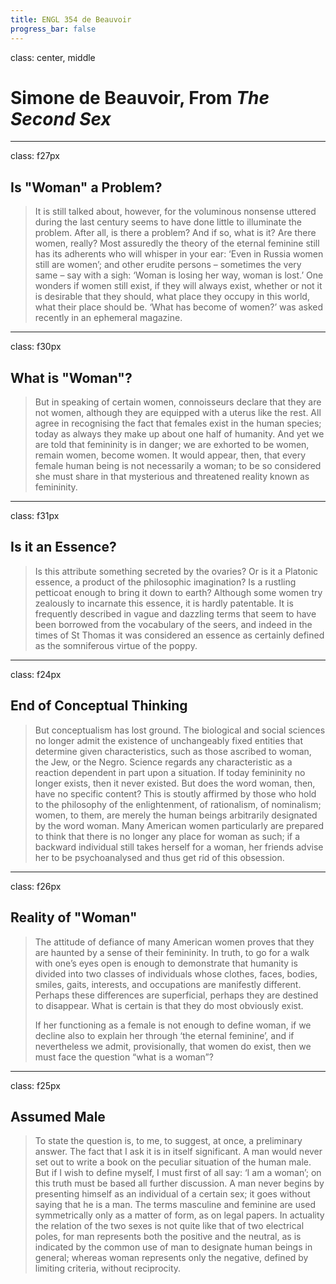 ```yaml
---
title: ENGL 354 de Beauvoir
progress_bar: false
---
```

class: center, middle

# Simone de Beauvoir, From *The Second Sex*
---
class: f27px
## Is "Woman" a Problem?

> It is still talked about, however, for the voluminous nonsense uttered during the last century seems to have done little to illuminate the problem. After all, is there a problem? And if so, what is it? Are there women, really? Most assuredly the theory of the eternal feminine still has its adherents who will whisper in your ear: ‘Even in Russia women still are women’; and other erudite persons – sometimes the very same – say with a sigh: ‘Woman is losing her way, woman is lost.’ One wonders if women still exist, if they will always exist, whether or not it is desirable that they should, what place they occupy in this world, what their place should be. ‘What has become of women?’ was asked recently in an ephemeral magazine.
---
class: f30px
## What is "Woman"?

> But in speaking of certain women, connoisseurs declare that they are not women, although they are equipped with a uterus like the rest. All agree in recognising the fact that females exist in the human species; today as always they make up about one half of humanity. And yet we are told that femininity is in danger; we are exhorted to be women, remain women, become women. It would appear, then, that every female human being is not necessarily a woman; to be so considered she must share in that mysterious and threatened reality known as femininity.
---
class: f31px
## Is it an Essence?

> Is this attribute something secreted by the ovaries? Or is it a Platonic essence, a product of the philosophic imagination? Is a rustling petticoat enough to bring it down to earth? Although some women try zealously to incarnate this essence, it is hardly patentable. It is frequently described in vague and dazzling terms that seem to have been borrowed from the vocabulary of the seers, and indeed in the times of St Thomas it was considered an essence as certainly defined as the somniferous virtue of the poppy.
---
class: f24px
## End of Conceptual Thinking

> But conceptualism has lost ground. The biological and social sciences no longer admit the existence of unchangeably fixed entities that determine given characteristics, such as those ascribed to woman, the Jew, or the Negro. Science regards any characteristic as a reaction dependent in part upon a situation. If today femininity no longer exists, then it never existed. But does the word woman, then, have no specific content? This is stoutly affirmed by those who hold to the philosophy of the enlightenment, of rationalism, of nominalism; women, to them, are merely the human beings arbitrarily designated by the word woman. Many American women particularly are prepared to think that there is no longer any place for woman as such; if a backward individual still takes herself for a woman, her friends advise her to be psychoanalysed and thus get rid of this obsession.
---
class: f26px
## Reality of "Woman"

> The attitude of defiance of many American women proves that they are haunted by a sense of their femininity. In truth, to go for a walk with one’s eyes open is enough to demonstrate that humanity is divided into two classes of individuals whose clothes, faces, bodies, smiles, gaits, interests, and occupations are manifestly different. Perhaps these differences are superficial, perhaps they are destined to disappear. What is certain is that they do most obviously exist.
>
> If her functioning as a female is not enough to define woman, if we decline also to explain her through ‘the eternal feminine’, and if nevertheless we admit, provisionally, that women do exist, then we must face the question “what is a woman”?
---
class: f25px
## Assumed Male

> To state the question is, to me, to suggest, at once, a preliminary answer. The fact that I ask it is in itself significant. A man would never set out to write a book on the peculiar situation of the human male. But if I wish to define myself, I must first of all say: ‘I am a woman’; on this truth must be based all further discussion. A man never begins by presenting himself as an individual of a certain sex; it goes without saying that he is a man. The terms masculine and feminine are used symmetrically only as a matter of form, as on legal papers. In actuality the relation of the two sexes is not quite like that of two electrical poles, for man represents both the positive and the neutral, as is indicated by the common use of man to designate human beings in general; whereas woman represents only the negative, defined by limiting criteria, without reciprocity.

